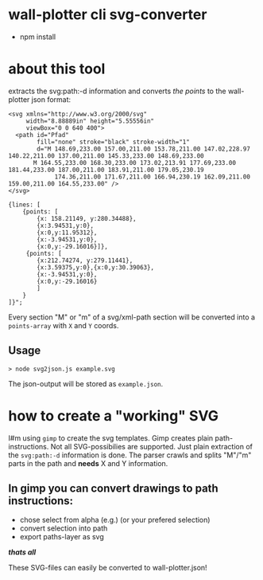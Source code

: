 # wall-plotter cli svg-converter

- npm install


# about this tool
extracts the svg:path:-d information and converts *the points* to the wall-plotter json format:
```
<svg xmlns="http://www.w3.org/2000/svg"
     width="8.88889in" height="5.55556in"
     viewBox="0 0 640 400">
  <path id="Pfad"
        fill="none" stroke="black" stroke-width="1"
        d="M 148.69,233.00 157.00,211.00 153.78,211.00 147.02,228.97 140.22,211.00 137.00,211.00 145.33,233.00 148.69,233.00
	   M 164.55,233.00 168.30,233.00 173.02,213.91 177.69,233.00 181.44,233.00 187.00,211.00 183.91,211.00 179.05,230.19
             174.36,211.00 171.67,211.00 166.94,230.19 162.09,211.00 159.00,211.00 164.55,233.00" />
</svg>
```
``` 
{lines: [
    {points: [
        {x: 158.21149, y:280.34488},
        {x:3.94531,y:0},
        {x:0,y:11.95312},
        {x:-3.94531,y:0},
        {x:0,y:-29.16016}]},
     {points: [
        {x:212.74274, y:279.11441},
        {x:3.59375,y:0},{x:0,y:30.39063},
        {x:-3.94531,y:0},
        {x:0,y:-29.16016}
        ]
    }
]}";
```
Every section "M" or "m" of a svg/xml-path section will be converted into a `points-array` with `X` and `Y` coords.

## Usage
```
> node svg2json.js example.svg
```
The json-output will be stored as `example.json`.


# how to create a "working" SVG

I#m using `gimp` to create the svg templates. Gimp creates plain path-instructions. Not all SVG-possibilies are supported. Just plain extraction of the `svg:path:-d` information is done.
The parser crawls and splits "M"/"m" parts in the path and **needs** X and Y information.

## In gimp you can convert drawings to path instructions:
- chose select from alpha (e.g.) (or your prefered selection)
- convert selection into path
- export paths-layer as svg

***thats all***

These SVG-files can easily be converted to wall-plotter.json!